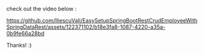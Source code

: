 check out the video below : 

https://github.com/IliescuVali/EasySetupSpringBootRestCrudEmployeeWithSpringDataRest/assets/122371102/b18e3fa8-1087-4220-a35a-0b9fe66a28bd


Thanks! :) 

